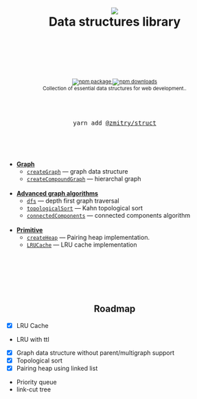 <div align="center">
  <h1>
    <br/>
   <img src="https://raw.githubusercontent.com/zmitry/struct/master/docs/logo.svg">
    <br />
    Data structures library
    <br />
    <br />
    <br />
  </h1>
  <sup>
    <br />
    <br />
    <a href="https://www.npmjs.com/package/@zmitry/struct">
       <img src="https://img.shields.io/npm/v/@zmitry/struct.svg" alt="npm package" />
    </a>
    <a href="https://www.npmjs.com/package/@zmitry/struct">
      <img src="https://img.shields.io/npm/dm/@zmitry/struct" alt="npm downloads" />
    </a>
    <br />
    Collection of essential data structures for web development.</em></a>.

  </sup>
  <br />
  <br />
  <br />
  <br />
  <pre>yarn add <a href="https://www.npmjs.com/package/@zmitry/struct">@zmitry/struct</a></pre>
  <br />
  <br />
  <br />
</div>

- [**Graph**](./src/graph/Readme.md)
  - [`createGraph`](./src/graph/Readme.md) &mdash; graph data structure
  - [`createCompoundGraph`](./src/graph/Readme.md) &mdash; hierarchal graph
    <br/>
    <br/>
- [**Advanced graph algorithms**](./src/graph-alg/Readme.md)
  - [`dfs`](./src/graph-alg/dfs.ts) &mdash; depth first graph traversal
  - [`topologicalSort`](./src/graph-alg/topological-stort-kahn.ts) &mdash; Kahn topological sort
  - [`connectedComponents`](./src/graph-alg/components.ts) &mdash; connected components algorithm
    <br/>
    <br/>
- [**Primitive**](./src/index.ts)
  - [`createHeap`](./src/pairing-heap.ts) &mdash; Pairing heap implementation.
  - [`LRUCache`](./src/LRUCache.ts) &mdash; LRU cache implementation
    <br/>
    <br/>

<br />

<!-- <p align="center">
  <a href="./docs/Usage.md"><strong>Usage</strong></a> &mdash; how to import.
  <br />
  <a href="https://opencollective.com/@zmitry/struct/contribute"><strong>Support</strong></a> &mdash; add yourself to backer list below.
</p> -->

<br />
<br />
<br />

<div align="center">
<h2>Roadmap</h2>
</div>

- [x] LRU Cache
- LRU with ttl
- [x] Graph data structure without parent/multigraph support
- [x] Topological sort
- [x] Pairing heap using linked list
- Priority queue
- link-cut tree
